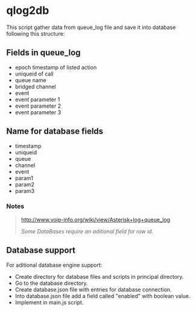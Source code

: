 qlog2db
=======

This script gather data from queue_log file and save it into database following this structure:

Fields in queue_log
-------------------

  * epoch timestamp of listed action
  * uniqueid of call
  * queue name
  * bridged channel
  * event
  * event parameter 1
  * event parameter 2
  * event parameter 3

Name for database fields
------------------------

 * timestamp
 * uniqueid
 * queue
 * channel
 * event
 * param1
 * param2
 * param3

### Notes
> http://www.voip-info.org/wiki/view/Asterisk+log+queue_log
>
> *Some DataBases require an aditional field for row id.*

Database support
----------------

For aditional database engine support:

 * Create directory for database files and scripts in principal directory.
 * Go to the database directory.
 * Create database.json file with entries for database connection.
 * Into database.json file add a field called "enabled" with boolean value.
 * Implement in main.js script.
